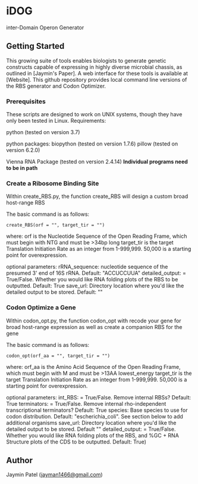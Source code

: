 # iDOG

inter-Domain Operon Generator

## Getting Started

This growing suite of tools enables biologists to generate genetic constructs capable of expressing in highly diverse microbial chassis, as outlined in [Jaymin's Paper]. A web interface for these tools is available at [Website]. This github repository provides local command line versions of the RBS generator and Codon Optimizer.  

### Prerequisites

These scripts are designed to work on UNIX systems, though they have only been tested in Linux.
Requirements:

python (tested on version 3.7)

python packages:
  biopython (tested on version 1.7.6)
  pillow (tested on version 6.2.0)

Vienna RNA Package (tested on version 2.4.14) **Individual programs need to be in path**

### Create a Ribosome Binding Site

Within create_RBS.py, the function create_RBS will design a custom broad host-range RBS

The basic command is as follows:
```
create_RBS(orf = "", target_tir = "")
```
where:
orf is the Nucleotide Sequence of the Open Reading Frame, which must begin with NTG and must be >34bp long
target_tir is the target Translation Initiation Rate as an integer from 1-999,999. 50,000 is a starting point for overexpression.

optional parameters:
rRNA_sequence: nucleotide sequence of the presumed 3' end of 16S rRNA. Default: "ACCUCCUUA"
detailed_output: = True/False. Whether you would like RNA folding plots of the RBS to be outputted. Default: True
save_url: Directory location where you'd like the detailed output to be stored. Default: ""

### Codon Optimize a Gene

Within codon_opt.py, the function codon_opt with recode your gene for broad host-range expression as well as create a companion RBS for the gene

The basic command is as follows:
```
codon_opt(orf_aa = "", target_tir = "")
```
where:
orf_aa is the Amino Acid Sequence of the Open Reading Frame, which must begin with M and must be >13AA lowest_energy
target_tir is the target Translation Initiation Rate as an integer from 1-999,999. 50,000 is a starting point for overexpression.

optional parameters:
int_RBS: = True/False. Remove internal RBSs? Default: True
terminators: = True/False. Remove internal rho-independent transcriptional terminators? Default: True
species: Base species to use for codon distribution. Default: "escherichia_coli". See section below to add additional organisms save_url: Directory location where you'd like the detailed output to be stored. Default ""
detailed_output: = True/False. Whether you would like RNA folding plots of the RBS, and %GC + RNA Structure plots of the CDS to be outputted. Default: True)

## Author
Jaymin Patel (jayman1466@gmail.com)
